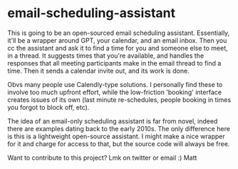 # email-scheduling-assistant

This is going to be an open-sourced email scheduling assistant. Essentially, it'll be a wrapper around GPT, your calendar, and an email inbox. Then you cc the assistant and ask it to find a time for you and someone else to meet, in a thread. It suggests times that you're available, and handles the responses that all meeting participants make in the email thread to find a time. Then it sends a calendar invite out, and its work is done.

Obvs many people use Calendly-type solutions. I personally find these to involve too much upfront effort, while the low-friction 'booking' interface creates issues of its own (last minute re-schedules, people booking in times you forgot to block off, etc). 

The idea of an email-only scheduling assistant is far from novel, indeed there are examples dating back to the early 2010s. The only difference here is this is a lightweight open-source assistant. I might make a nice wrapper for it and charge for access to that, but the source code will always be free.

Want to contribute to this project? Lmk on twitter or email :) Matt
